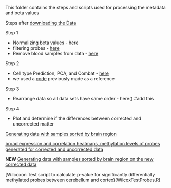 
This folder contains the steps and scripts used for processing the metadata and beta values 

Steps after [downloading the Data](https://github.com/STAT540-UBC/team_Methylhomies/blob/master/data/processed_data/Acquiring%20GEO%20meta%20data.Rmd)



Step 1
- Normalizing beta values - [here](https://github.com/STAT540-UBC/team_Methylhomies/blob/master/data/processed_data/Normalization%20of%20Beta%20Data.Rmd)
- filtering probes - [here](https://github.com/STAT540-UBC/team_Methylhomies/blob/master/data/processed_data/Probe%20Filtering.Rmd)
- Remove blood samples from data - [here](https://github.com/STAT540-UBC/team_Methylhomies/blob/master/data/processed_data/Create.brain.only.Rmd)

Step 2
- Cell type Prediction, PCA, and Combat - [here](https://github.com/STAT540-UBC/team_Methylhomies/blob/master/data/processed_data/PCA.Rmd) 
- we used a [code](https://github.com/STAT540-UBC/team_Methylhomies/blob/master/src/PCA%20%26%20ComBat.Rmd) previously made as a reference 

Step 3 
- Rearrange data so all data sets have same order - here() #add this

Step 4
- Plot and determine if the differences between corrected and uncorrected matter 


[Generating data with samples sorted by brain region](analysis_script_v2.Rmd) 


[broad expression and correlation heatmaps, methylation levels of probes generated for corrected and uncorrected data](https://github.com/STAT540-UBC/team_Methylhomies/blob/master/data/processed_data/Correction_matters.md) 

**NEW** [Generating data with samples sorted by brain region on the new corrected data](https://github.com/STAT540-UBC/team_Methylhomies/blob/master/data/processed_data/Correction_matters.2.md)

[Wilcoxon Test script to calculate p-value for significantly differentially methylated probes between cerebellum and cortex)(WilcoxTestProbes.R)
